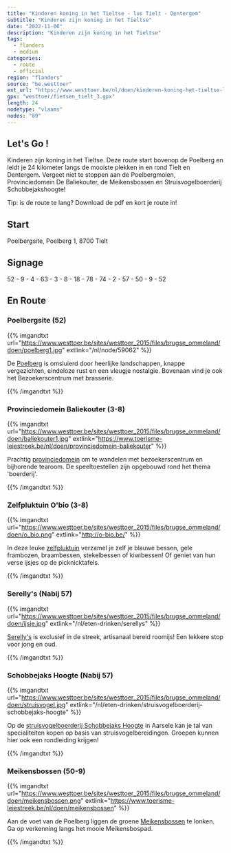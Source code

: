 ```yaml
---
title: "Kinderen koning in het Tieltse - lus Tielt - Dentergem"
subtitle: "Kinderen zijn koning in het Tieltse"
date: "2022-11-06"
description: "Kinderen zijn koning in het Tieltse" 
tags:
  - flanders
  - medium
categories: 
  - route
  - official
region: "flanders"
source: "be.westtoer"
ext_url: "https://www.westtoer.be/nl/doen/kinderen-koning-het-tieltse-lus-tielt-dentergem"
gpx: "westtoer/fietsen_tielt_3.gpx"
length: 24
nodetype: "vlaams"
nodes: "89"
---
```


## Let's Go !

Kinderen zijn koning in het Tieltse. Deze route start bovenop de Poelberg en leidt je 24 kilometer langs de mooiste plekken in en rond Tielt en Dentergem. Vergeet niet te stoppen aan de Poelbergmolen, Provinciedomein De Baliekouter, de Meikensbossen en Struisvogelboerderij Schobbejakshoogte!

Tip: is de route te lang? Download de pdf en kort je route in!

## Start 

Poelbergsite, Poelberg 1, 8700 Tielt

## Signage

52 - 9 - 4 - 63 - 3 - 8 - 18 - 78 - 74 - 2 - 57 -  50 - 9 - 52

## En Route

### Poelbergsite (52)

{{% imgandtxt url="https://www.westtoer.be/sites/westtoer_2015/files/brugse_ommeland/doen/poelberg1.jpg" extlink="/nl/node/59062" %}}

De [Poelberg](https://www.westtoer.be/nl/node/59062) is omsluierd door heerlijke landschappen, knappe vergezichten, eindeloze rust en een vleugje nostalgie. Bovenaan vind je ook het Bezoekerscentrum met brasserie.

{{% /imgandtxt %}}

### Provinciedomein Baliekouter (3-8)

{{% imgandtxt url="https://www.westtoer.be/sites/westtoer_2015/files/brugse_ommeland/doen/baliekouter1.jpg" extlink="https://www.toerisme-leiestreek.be/nl/doen/provinciedomein-baliekouter" %}}

Prachtig [provinciedomein](https://www.toerisme-leiestreek.be/nl/doen/provinciedomein-baliekouter) om te wandelen met bezoekerscentrum en bijhorende tearoom. De speeltoestellen zijn opgebouwd rond het thema 'boerderij'.

{{% /imgandtxt %}}

### Zelfpluktuin O'bio (3-8)

{{% imgandtxt url="https://www.westtoer.be/sites/westtoer_2015/files/brugse_ommeland/doen/o_bio.png" extlink="http://o-bio.be/" %}}

In deze leuke [zelfpluktuin](http://o-bio.be/) verzamel je zelf je blauwe bessen, gele frambozen, braambessen, stekelbessen of kiwibessen! Of geniet van hun verse ijsjes op de picknicktafels.

{{% /imgandtxt %}}

### Serelly's (Nabij 57)

{{% imgandtxt url="https://www.westtoer.be/sites/westtoer_2015/files/brugse_ommeland/doen/ijsje.jpg" extlink="/nl/eten-drinken/serellys" %}}

[Serelly's](https://www.westtoer.be/nl/eten-drinken/serellys) is exclusief in de streek, artisanaal bereid roomijs! Een lekkere stop voor jong en oud.

{{% /imgandtxt %}}

### Schobbejaks Hoogte (Nabij 57)

{{% imgandtxt url="https://www.westtoer.be/sites/westtoer_2015/files/brugse_ommeland/doen/struisvogel.jpg" extlink="/nl/eten-drinken/struisvogelboerderij-schobbejaks-hoogte" %}}

Op de [struisvogelboerderij Schobbejaks Hoogte](https://www.westtoer.be/nl/eten-drinken/struisvogelboerderij-schobbejaks-hoogte) in Aarsele kan je tal van specialiteiten kopen op basis van struisvogelbereidingen. Groepen kunnen hier ook een rondleiding krijgen!

{{% /imgandtxt %}}

### Meikensbossen (50-9)

{{% imgandtxt url="https://www.westtoer.be/sites/westtoer_2015/files/brugse_ommeland/doen/meikensbossen.png" extlink="https://www.toerisme-leiestreek.be/nl/doen/meikensbossen" %}}

Aan de voet van de Poelberg liggen de groene [Meikensbossen](https://www.toerisme-leiestreek.be/nl/doen/meikensbossen) te lonken. Ga op verkenning langs het mooie Meikensbospad.

{{% /imgandtxt %}}